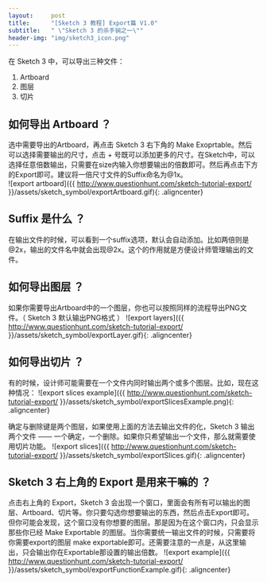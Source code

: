 ```yaml
---
layout:     post
title:      "[Sketch 3 教程] Export篇 V1.0"
subtitle:   " \"Sketch 3 的杀手锏之一\""
header-img: "img/sketch3_icon.png"
---
```


在 Sketch 3 中，可以导出三种文件：
1. Artboard
2. 图层
2. 切片

## 如何导出 Artboard ？
选中需要导出的Artboard，再点击 Sketch 3 右下角的 Make Exoprtable。然后可以选择需要输出的尺寸，点击 + 号既可以添加更多的尺寸。在Sketch中，可以选择任意倍数输出，只需要在size内输入你想要输出的倍数即可。然后再点击下方的Export即可。建议将一倍尺寸文件的Suffix命名为@1x。<br/>
![export artboard]({{ http://www.questionhunt.com/sketch-tutorial-export/ }}/assets/sketch_symbol/exportArtboard.gif){: .aligncenter}

## Suffix 是什么 ？
在输出文件的时候，可以看到一个suffix选项，默认会自动添加。比如两倍则是@2x，输出的文件名中就会出现@2x。这个的作用就是方便设计师管理输出的文件。

## 如何导出图层 ？
如果你需要导出Artboard中的一个图层，你也可以按照同样的流程导出PNG文件。（ Sketch 3 默认输出PNG格式 ）
![export layers]({{ http://www.questionhunt.com/sketch-tutorial-export/ }}/assets/sketch_symbol/exportLayer.gif){: .aligncenter}

## 如何导出切片 ？
有的时候，设计师可能需要在一个文件内同时输出两个或多个图层。比如，现在这种情况：
![export slices example]({{ http://www.questionhunt.com/sketch-tutorial-export/ }}/assets/sketch_symbol/exportSlicesExample.png){: .aligncenter}

确定与删除键是两个图层，如果使用上面的方法去输出文件的化，Sketch 3 输出两个文件 —— 一个确定，一个删除。如果你只希望输出一个文件，那么就需要使用切片功能。
![export slices]({{ http://www.questionhunt.com/sketch-tutorial-export/ }}/assets/sketch_symbol/exportSlices.gif){: .aligncenter}

## Sketch 3 右上角的 Export 是用来干嘛的 ？
点击右上角的 Export，Sketch 3 会出现一个窗口，里面会有所有可以输出的图层、Artboard、切片等。你只要勾选你想要输出的东西，然后点击Export即可。但你可能会发现，这个窗口没有你想要的图层。那是因为在这个窗口内，只会显示那些你已经 Make Exportable 的图层。当你需要统一输出文件的时候，只需要将你需要export的图层 make exportable即可。还需要注意的一点是，从这里输出，只会输出你在Exportable那设置的输出倍数。
![export example]({{ http://www.questionhunt.com/sketch-tutorial-export/ }}/assets/sketch_symbol/exportFunctionExample.gif){: .aligncenter}
